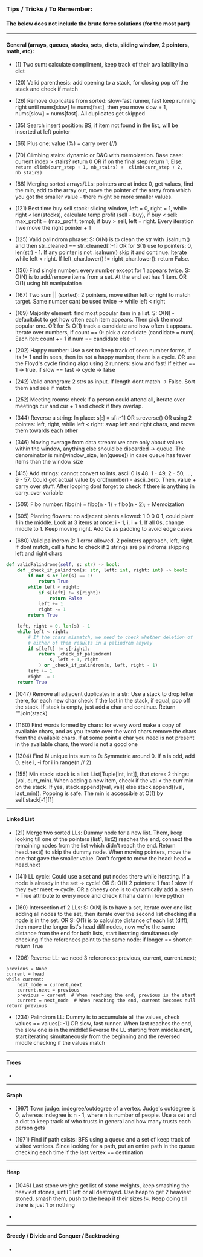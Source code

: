 ### Tips / Tricks / To Remember:

#### The below does not include the brute force solutions (for the most part)

---

#### General (arrays, queues, stacks, sets, dicts, sliding window, 2 pointers, math, etc): 

- (1) Two sum: calculate compliment, keep track of their availability in a dict


- (20) Valid parenthesis: add opening to a stack, for closing pop off the stack and check if match


- (26) Remove duplicates from sorted: slow-fast runner, fast keep running right until 
nums[slow] != nums[fast], then you move slow + 1, nums[slow] = nums[fast]. All 
duplicates get skipped


- (35) Search insert position: BS, if item not found in the list, will be inserted at left pointer


- (66) Plus one: value (%) + carry over (//)


- (70) Climbing stairs: dynamic or D&C with memoization. Base case: current index > stairs? 
return 0 OR if on the final step return 1; Else: `return climb(curr_step + 1, nb_stairs) + 
climb(curr_step + 2, nb_stairs)`


- (88) Merging sorted arrays/LLs: pointers are at index 0, get values, find the min, add to the array out,
move the pointer of the array from which you got the smaller value - there might be more smaller
values. 


- (121) Best time buy sell stock: sliding window, left = 0, right = 1, while right < len(stocks),
calculate temp profit (sell - buy), if buy < sell: max_profit = (max_profit, temp); 
if buy > sell, left = right. Every iteration ! we move the right pointer + 1


- (125) Valid palindrom phrase: S: O(N) is to clean the str with .isalnum() and then 
str_cleaned == str_cleaned[::-1] OR for S(1) use to pointers: 0, len(str) - 1. If any
pointer is not .isalnum() skip it and continue. Iterate while left < right. If 
left_char.lower() != right_char.lower(): return False. 


- (136) Find single number: every number except for 1 appears twice. S: O(N) is to add/remove
items from a set. At the end set has 1 item. OR O(1) using bit manipulation


- (167) Two sum || (sorted): 2 pointers, move either left or right to match target. Same 
number cant be used twice -> while left < right


- (169) Majority element: find most popular item in a list. S: O(N) - defaultdict
to get how often each item appears. Then pick the most popular one. OR for S: O(1)
track a candidate and how often it appears. Iterate over numbers, if count == 0:
pick a candidate (candidate = num). Each iter: count += 1 if num == candidate else -1


- (202) Happy number: Use a set to keep track of seen number forms, if its != 1 and in seen,
then its not a happy number, there is a cycle. OR use the Floyd's cycle finding algo
using 2 runners: slow and fast! If either == 1 -> true, if slow == fast -> cycle -> false


- (242) Valid anangram: 2 strs as input. If length dont match -> False. Sort them and see 
if match


- (252) Meeting rooms: check if a person could attend all, iterate over meetings cur and cur + 1
and check if they overlap. 


- (344) Reverse a string: In place: s[:] = s[::-1] OR s.reverse() OR using 2 pointes:
left, right, while left < right: swap left and right chars, and move them towards
each other


- (346) Moving average from data stream: we care only about values within the window, anything
else should be discarded -> queue. The denominator is min(window_size, len(queue)) in
case queue has fewer items than the window size


- (415) Add strings: cannot convert to ints. ascii 0 is 48. 1 - 49, 2 - 50, ..., 9 - 57. Could 
get actual value by ord(number) - ascii_zero. Then, value + carry over stuff. After looping
dont forget to check if there is anything in carry_over variable


- (509) Fibo number: fibo(n) = fibo(n - 1) + fibo(n - 2); + Memoization


- (605) Planting flowers: no adjacent plants allowed: 1 0 0 0 1, could plant 1 in the middle.
Look at 3 items at once: i - 1, i, i + 1. If all 0s, change middle to 1. Keep moving right.
Add 0s as padding to avoid edge cases


- (680) Valid palindrom 2: 1 error allowed. 2 pointers approach, left, right. If dont match,
call a func to check if 2 strings are palindroms skipping left and right chars

```python
def validPalindrome(self, s: str) -> bool:
    def _check_if_palindrom(s: str, left: int, right: int) -> bool:
        if not s or len(s) == 1:
            return True
        while left < right:
            if s[left] != s[right]:
                return False
            left += 1
            right -= 1
        return True

    left, right = 0, len(s) - 1
    while left < right:
        # If the chars mismatch, we need to check whether deletion of
        # either of them results in a palindrom anyway
        if s[left] != s[right]:
            return _check_if_palindrom(
                s, left + 1, right
            ) or _check_if_palindrom(s, left, right - 1)
        left += 1
        right -= 1
    return True
```

- (1047) Remove all adjacent duplicates in a str: Use a stack to drop letter there, 
for each new char check if the last in the stack, if equal, pop off the stack. If
stack is empty, just add a char and continue. Return "".join(stack)


- (1160) Find words formed by chars: for every word make a copy of available chars, and
as you iterate over the word chars remove the chars from the available chars. If
at some point a char you need is not present in the available chars, the word is 
not a good one


- (1304) Find N unique ints sum to 0: Symmetric around 0. If n is odd, add 0, else
i, -i for i in range(n // 2)


- (155) Min stack: stack is a list: List[Tuple[int, int]], that stores 2 things:
(val, curr_min). When adding a new item, check if the val < the curr min on the stack. If yes,
stack.append((val, val)) else stack.append((val, last_min)). Popping is safe. The min
is accessible at O(1) by self.stack[-1][1]


---


#### Linked List

- (21) Merge two sorted LLs: Dummy node for a new list. Them, keep looking till
one of the pointers (list1, list2) reaches the end, connect the remaining nodes
from the list which didn't reach the end. Return head.next() to skip the dummy 
node. When moving pointers, move the one that gave the smaller value. Don't forget
to move the head: head = head.next


- (141) LL cycle: Could use a set and put nodes there while iterating. If a node is
already in the set -> cycle! OR S: O(1) 2 pointers: 1 fast 1 slow. If they ever meet
-> cycle. OR a cheesy one is to dynamically add a .seen = True attribute to every
node and check it haha damn i love python


- (160) Intersection of 2 LLs: S: O(N) is to have a set, iterate over one list adding
all nodes to the set, then iterate over the second list checking if a node is in the 
set. OR S: O(1) is to calculate distance of each list (diff), then move the longer 
list's head diff nodes, now we're the same distance from the end for both lists, 
start iterating simultaneously checking if the references point to the same node:
if longer == shorter: return True


- (206) Reverse LL: we need 3 references: previous, current, current.next;
```
previous = None
current = head
while current:
    next_node = current.next
    current.next = previous
    previous = current  # When reaching the end, previous is the start
    current = next_node  # When reaching the end, current becomes null
return previous
```

- (234) Palindrom LL: Dummy is to accumulate all the values, check values == values[::-1] OR
slow, fast runner. When fast reaches the end, the slow one is in the middle! Reverse the LL
starting from middle.next, start iterating simultaneously from the beginning and the reversed
middle checking if the values match

---

#### Trees

-

---


#### Graph

- (997) Town judge: indegree/outdegree of a vertex. Judge's outdegree is 0, 
whereas indegree is n - 1, where n is number of people. Use a set and a dict
to keep track of who trusts in general and how many trusts each person gets


- (1971) Find if path exists: BFS using a queue and a set of keep track of visited
vertices. Since looking for a path, put an entire path in the queue checking each time
if the last vertex == destination


---


#### Heap

- (1046) Last stone weight: get list of stone weights, keep smashing the heaviest stones,
until 1 left or all destroyed. Use heap to get 2 heaviest stoned, smash them, 
push to the heap if their sizes !=. Keep doing till there is just 1 or nothing 

-

---


#### Greedy / Divide and Conquer / Backtracking


-